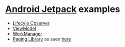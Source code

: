 # [Android Jetpack](https://developer.android.com/jetpack/?gclid=CjwKCAjwq57cBRBYEiwAdpx0vQAtBUXHdcPK2GFK_agVmC6DQQ44sts-Zym8u3Xzi0kgnNaTgsEjZhoCBf4QAvD_BwE) examples

* [Lifecyle Observer](https://github.com/maurice-smith/playground/tree/master/android/archComponents/lifecycle)
* [ViewModel](https://github.com/maurice-smith/playground/tree/master/android/archComponents/ViewModelEx)
* [WorkManager](https://github.com/maurice-smith/playground/tree/master/android/archComponents/workmanager)
* [Paging Library](https://github.com/maurice-smith/playground/tree/master/android/archComponents/Pager) as seen [here](https://developer.android.com/topic/libraries/architecture/paging/)

